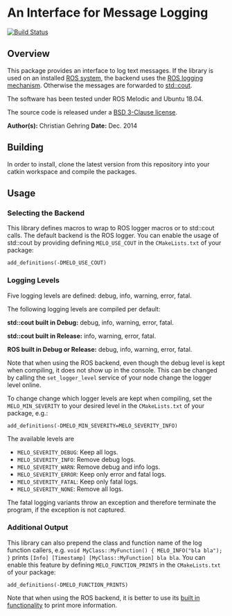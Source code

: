 # An Interface for Message Logging

[![Build Status](https://ci.leggedrobotics.com/buildStatus/icon?job=bitbucket_leggedrobotics/message_logger/master)](https://ci.leggedrobotics.com/job/bitbucket_leggedrobotics/job/message_logger/job/master/)

## Overview

This package provides an interface to log text messages. If the library is used on an installed [ROS system](http://www.ros.org), the backend uses the [ROS logging mechanism](http://wiki.ros.org/roscpp/Overview/Logging). Otherwise the messages are forwarded to [std::cout](http://www.cplusplus.com/reference/iostream/cout/).

The software has been tested under ROS Melodic and Ubuntu 18.04.

The source code is released under a [BSD 3-Clause license](LICENSE).

**Author(s):** Christian Gehring
**Date:** Dec. 2014

## Building

In order to install, clone the latest version from this repository into your catkin workspace and compile the packages.

## Usage

### Selecting the Backend

This library defines macros to wrap to ROS logger macros or to std::cout calls. The default backend is the ROS logger. You can enable the usage of std::cout by providing defining `MELO_USE_COUT` in the `CMakeLists.txt` of your package:

```
add_definitions(-DMELO_USE_COUT)
```

### Logging Levels

Five logging levels are defined: debug, info, warning, error, fatal.

The following logging levels are compiled per default:

**std::cout built in Debug:** debug, info, warning, error, fatal.

**std::cout built in Release:** info, warning, error, fatal.

**ROS built in Debug or Release:** debug, info, warning, error, fatal.

Note that when using the ROS backend, even though the debug level is kept when compiling, it does not show up in the console.
This can be changed by calling the `set_logger_level` service of your node change the logger level online.

To change change which logger levels are kept when compiling, set the `MELO_MIN_SEVERITY` to your desired level in the `CMakeLists.txt` of your package, e.g.:

```
add_definitions(-DMELO_MIN_SEVERITY=MELO_SEVERITY_INFO)
```

The available levels are

* `MELO_SEVERITY_DEBUG`: Keep all logs.
* `MELO_SEVERITY_INFO`:  Remove debug logs.
* `MELO_SEVERITY_WARN`:  Remove debug and info logs.
* `MELO_SEVERITY_ERROR`: Keep only error and fatal logs.
* `MELO_SEVERITY_FATAL`: Keep only fatal logs.
* `MELO_SEVERITY_NONE`:  Remove all logs.

The fatal logging variants throw an exception and therefore terminate the program, if the exception is not captured.

### Additional Output

This library can also prepend the class and function name of the log function callers, e.g. `void MyClass::MyFunction() { MELO_INFO("bla bla"); }` prints `[Info] [Timestamp] [MyClass::MyFunction] bla bla`.
You can enable this feature by defining `MELO_FUNCTION_PRINTS` in the `CMakeLists.txt` of your package:

```
add_definitions(-DMELO_FUNCTION_PRINTS)
```

Note that when using the ROS backend, it is better to use its [built in functionality](http://wiki.ros.org/rosconsole#Console_Output_Formatting) to print more information.
